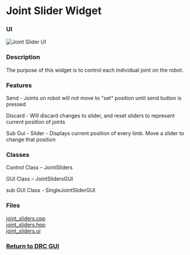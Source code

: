 # Joint Slider Widget
### UI
![Joint Slider UI](../images/JointSliders.jpg "Joint Sliders UI")

### Description

The purpose of this widget is to control each individual joint on the robot.

### Features

Send - Joints on robot will not move to "set" position until send button is pressed 

Discard - Will discard changes to slider, and reset sliders to represent current position of joints

Sub Gui - 
	Slider - Displays current position of every limb. Move a slider to change that position 


### Classes

Control Class – JointSliders

GUI Class – JointSlidersGUI

sub GUI Class - SingleJointSliderGUI 

### Files

[joint_sliders.cpp](../../src/widgets/joint_sliders.cpp)  
[joint_sliders.hpp](../../include/drc_gui/widgets/joint_sliders.hpp)  
[joint_sliders.ui](../../ui/widgets/joint_sliders.ui)  


### [Return to DRC GUI](../../)

